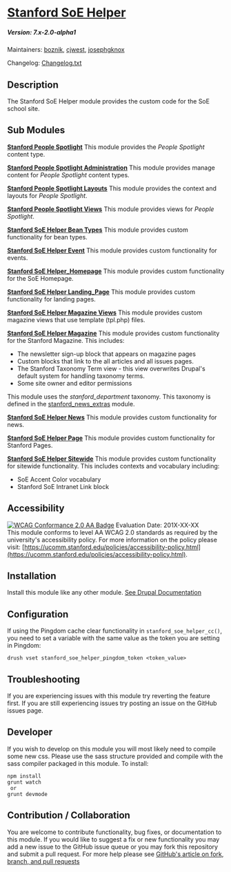 # [Stanford SoE Helper](https://github.com/SU-SWS/stanford_soe_helper)
##### Version: 7.x-2.0-alpha1 

Maintainers: [boznik](https://github.com/bosnik), [cjwest](https://github.com/cjwest), [josephgknox](https://github.com/josephgknox)  

Changelog: [Changelog.txt](CHANGELOG.txt)

Description
---

The Stanford SoE Helper module provides the custom code for the SoE school site.


Sub Modules
---

**[Stanford People Spotlight](https://github.com/SU-SWS/stanford_soe_helper/stanford_people_spotlight)**
This module provides the _People Spotlight_ content type.

**[Stanford People Spotlight Administration](https://github.com/SU-SWS/stanford_soe_helper/stanford_people_spotlight_adminstration)**
This module provides manage content for _People Spotlight_ content types.

**[Stanford People Spotlight Layouts](https://github.com/SU-SWS/stanford_soe_helper/stanford_people_spotlight_layouts)**
This module provides the context and layouts for _People Spotlight_.

**[Stanford People Spotlight Views](https://github.com/SU-SWS/stanford_soe_helper/stanford_people_spotlight_views)**
This module provides views for _People Spotlight_.

**[Stanford SoE Helper Bean Types](https://github.com/SU-SWS/stanford_soe_helper/stanford_soe_helper_bean_types/)**
This module provides custom functionality for bean types.

**[Stanford SoE Helper Event](https://github.com/SU-SWS/stanford_soe_helper/stanford_soe_helper_event/)**
This module provides custom functionality for events.

**[Stanford SoE Helper_Homepage](https://github.com/SU-SWS/stanford_soe_helper/stanford_soe_helper_homepage/)**
This module provides custom functionality for the SoE Homepage.

**[Stanford SoE Helper Landing_Page](https://github.com/SU-SWS/stanford_soe_helper/stanford_soe_helper_landing_page/)**
This module provides custom functionality for landing pages.

**[Stanford SoE Helper Magazine Views](https://github.com/SU-SWS/stanford_soe_helper/stanford_soe_helper_mag_views/)**
This module provides custom magazine views that use template (tpl.php) files. 

**[Stanford SoE Helper Magazine](https://github.com/SU-SWS/stanford_soe_helper/stanford_soe_helper_magazine/)**
This module provides custom functionality for the Stanford Magazine. This includes:
- The newsletter sign-up block that appears on magazine pages
- Custom blocks that link to the all articles and all issues pages.
- The Stanford Taxonomy Term view - this view overwrites Drupal's default system for handling taxonomy terms.
- Some site owner and editor permissions

This module uses the _stanford_department_ taxonomy. This taxonomy is defined in the 
[stanford_news_extras](https://github.com/SU-SWS/stanford_news/stanford_news_extras) module.

**[Stanford SoE Helper News](https://github.com/SU-SWS/stanford_soe_helper/stanford_soe_helper_news/)**
This module provides custom functionality for news.

**[Stanford SoE Helper Page](https://github.com/SU-SWS/stanford_soe_helper/stanford_soe_helper_page/)**
This module provides custom functionality for Stanford Pages.

**[Stanford SoE Helper Sitewide](https://github.com/SU-SWS/stanford_soe_helper/stanford_soe_helper_sitewide/)**
This module provides custom functionality for sitewide functionality. 
This includes contexts and vocabulary including:
 - SoE Accent Color vocabulary
 - Stanford SoE Intranet Link block
 

Accessibility
---
[![WCAG Conformance 2.0 AA Badge](https://www.w3.org/WAI/wcag2AA-blue.png)](https://www.w3.org/TR/WCAG20/)
Evaluation Date: 201X-XX-XX  
This module conforms to level AA WCAG 2.0 standards as required by the university's accessibility policy. For more information on the policy please visit: [https://ucomm.stanford.edu/policies/accessibility-policy.html](https://ucomm.stanford.edu/policies/accessibility-policy.html).

Installation
---

Install this module like any other module. [See Drupal Documentation](https://drupal.org/documentation/install/modules-themes/modules-7)

Configuration
---

If using the Pingdom cache clear functionality in `stanford_soe_helper_cc()`, you need to set a variable with the same value as the token you are setting in Pingdom:
```
drush vset stanford_soe_helper_pingdom_token <token_value>
```



Troubleshooting
---

If you are experiencing issues with this module try reverting the feature first. If you are still experiencing issues try posting an issue on the GitHub issues page.

Developer
---

If you wish to develop on this module you will most likely need to compile some new css. Please use the sass structure provided and compile with the sass compiler packaged in this module. To install:

```
npm install
grunt watch
 or
grunt devmode
```

Contribution / Collaboration
---

You are welcome to contribute functionality, bug fixes, or documentation to this module. If you would like to suggest a fix or new functionality you may add a new issue to the GitHub issue queue or you may fork this repository and submit a pull request. For more help please see [GitHub's article on fork, branch, and pull requests](https://help.github.com/articles/using-pull-requests)
